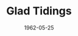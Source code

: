 ---
title: Glad Tidings
date: 1962-05-25
closing_date: 1962-06-02
layout: productions
featured_image:
image_caption:
image_credit:
playbill:
Theatre: Theatre Jacksonville
Venue: Little Theatre
cast:
- Ethel Nash: Pat Hayward
- Mrs. MacDonald: Esther Barnes
- Henry: Roger Lodesky
- Steve Whitney: Roby Robson
- Agnes Bell: Claire Zundell
- Claire Abbott: Nancy Kittredge
- Maud Abbott: Judith Jett
- Gus Kennedy: Nick Humphrey
- Terry Abbott: Bruce Henn
crew:
- Director: George Ballis
- Set Designer: Ben Jones
- Technical Director: Pete House
- Special Art Work: Robert Krell
- Lighting Designer: Chase Ambler
- Stage Manager: Peggy Miller
- Assistant Stage Manager: Ellen Black
- Costumes: Frank Ridge
- Costume Designer: Milton Hayward
- Properties:
  - Gayle Swymer
  - Esther Barnes
  - Ed Poole
  - Bunni Thornhill
  - Jean Charles
  - Thelma Baker
- Make-Up:
  - Eleanor Yeager
  - Mattie Godwin
- Construction and Painting:
  - Peggy Miller
  - Wenonah Wells
  - Gladys Dale
  - Buddy Marshall
  - Joanne House
  - Pete House
understudies:
orchestra:
external_links:
---